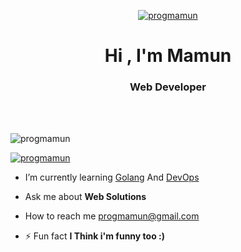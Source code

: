 <a href="https://progmamun.com/" target="_blank"><p align="center">  <img src="https://ghcdn.rawgit.org/progmamun/demo/main/storage/tempfiles/assets/mamun.html" alt="progmamun" /> </a>

<h1 align="center">Hi , I'm Mamun</h1>
<h3 align="center">Web Developer</h3>
<br />
<br />
<p align="left"> <img src="https://komarev.com/ghpvc/?username=progmamun&label=Profile%20views&color=0e75b6&style=flat" alt="progmamun" /> </p>

<p align="left"> <a href="https://twitter.com/progmamun" target="blank"><img src="https://img.shields.io/twitter/follow/progmamun?logo=twitter&style=for-the-badge" alt="progmamun" /></a> </p>

- I’m currently learning [Golang](https://golang.org/) And [DevOps](https://www.google.com/search?q=DevOps)

- Ask me about **Web Solutions**

- How to reach me [progmamun@gmail.com](mailto:progmamun@gmail.com)

- ⚡ Fun fact **I Think i'm funny too :)**

<br /><br />                                                                                                                                      
                                                                                                                                                   



